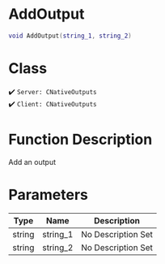 # AddOutput
```lua
void AddOutput(string_1, string_2)
```
# Class
✔️ `Server: CNativeOutputs`  
✔️ `Client: CNativeOutputs`  

# Function Description
Add an output
# Parameters
Type|Name|Description
--|--|--
string|string_1|No Description Set
string|string_2|No Description Set
